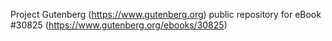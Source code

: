 Project Gutenberg (https://www.gutenberg.org) public repository for eBook #30825 (https://www.gutenberg.org/ebooks/30825)
